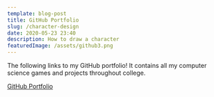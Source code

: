 ```yaml
---
template: blog-post
title: GitHub Portfolio
slug: /character-design
date: 2020-05-23 23:40
description: How to draw a character
featuredImage: /assets/github3.png
---
```

The following links to my GitHub portfolio! It contains all my computer science games and projects throughout college.

[GitHub Portfolio](https://github.com/darriss/Portfolio)

